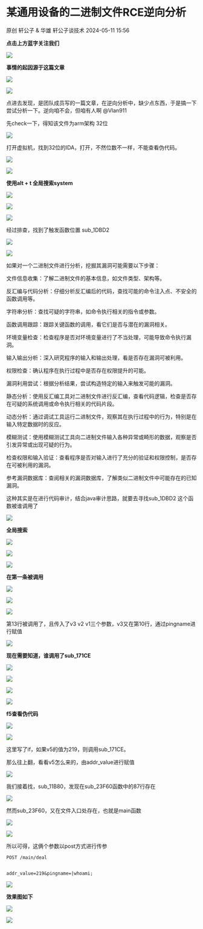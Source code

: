 #  某通用设备的二进制文件RCE逆向分析   
原创 轩公子 & 华雄  轩公子谈技术   2024-05-11 15:56  
  
**点击上方蓝字关注我们**  
  
![](https://mmbiz.qpic.cn/mmbiz_png/bL2iaicTYdZn40p01o1ARheAXq2yL7nAI8HT5F1sS4z6uEpdo8sb8vlVDU98ibVfdg9TxyytZ1MvteIwOpY8VjEhA/640?wx_fmt=png&from=appmsg "")  
  
**事情的起因源于这篇文章**  
  
![](https://mmbiz.qpic.cn/mmbiz_png/bL2iaicTYdZn40p01o1ARheAXq2yL7nAI8mdCfz5hHibga5iblKSPD7SFCLRF1STJKbXdcCyQ5MhBmExSYNFK8ahRg/640?wx_fmt=png&from=appmsg "")  
  
![](https://mmbiz.qpic.cn/sz_mmbiz_png/BAby4Fk1HQZ2ylLTwHHHYHt8LiajSE7lpzuCdmZhf0U3Q79qrezBDngWjExlSVJlEAYwqY0fv1ibZvCCCfAUibcJw/640?wx_fmt=png&from=appmsg "")  
  
点进去发现，是团队成员写的一篇文章，在逆向分析中，缺少点东西，于是搞一下 尝试分析一下。逆向咱不会，但咱有人啊 @Vlan911  
  
先check一下，得知该文件为arm架构 32位  
  
![](https://mmbiz.qpic.cn/sz_mmbiz_png/BAby4Fk1HQZ2ylLTwHHHYHt8LiajSE7lpghksPczOPaGYZynp1w2khTKiaibRp47XKfrZUDibfqiaaKmd8dGyWFGXvA/640?wx_fmt=png&from=appmsg "")  
  
打开虚拟机，找到32位的IDA，打开，不然位数不一样，不能查看伪代码。  
  
![](https://mmbiz.qpic.cn/sz_mmbiz_png/BAby4Fk1HQZ2ylLTwHHHYHt8LiajSE7lpmF9C63qqbHyZxIyNO1MVZ87ibl2ibwJWIkXIYzSrxt57lkWJTkiavhwxA/640?wx_fmt=png&from=appmsg "")  
  
![](https://mmbiz.qpic.cn/mmbiz_png/bL2iaicTYdZn40p01o1ARheAXq2yL7nAI8HT5F1sS4z6uEpdo8sb8vlVDU98ibVfdg9TxyytZ1MvteIwOpY8VjEhA/640?wx_fmt=png&from=appmsg "")  
  
**使用alt + t 全局搜索system**  
  
![](https://mmbiz.qpic.cn/mmbiz_png/bL2iaicTYdZn40p01o1ARheAXq2yL7nAI8mdCfz5hHibga5iblKSPD7SFCLRF1STJKbXdcCyQ5MhBmExSYNFK8ahRg/640?wx_fmt=png&from=appmsg "")  
  
  
![](https://mmbiz.qpic.cn/sz_mmbiz_png/BAby4Fk1HQZ2ylLTwHHHYHt8LiajSE7lpSW0Uq9PQqmbSo4CSNyw6wM19gvuurpqytM1HP789ibGiciaCudfqTNIibQ/640?wx_fmt=png&from=appmsg "")  
  
![](https://mmbiz.qpic.cn/sz_mmbiz_png/BAby4Fk1HQZ2ylLTwHHHYHt8LiajSE7lp2f57ia8ibYsrPoUme4WacibFDBkMXZAMek0uQ0P3WMBhrxCOxPl4qLDZA/640?wx_fmt=png&from=appmsg "")  
  
经过排查，找到了触发函数位置 sub_1DBD2  
  
![](https://mmbiz.qpic.cn/sz_mmbiz_png/BAby4Fk1HQZ2ylLTwHHHYHt8LiajSE7lpTtF1sbHKRxYqtxFCPsJbIFXLooAecKDKPZDofwMuBic3QxWGshrvdLg/640?wx_fmt=png&from=appmsg "")  
  
![](https://mmbiz.qpic.cn/sz_mmbiz_png/BAby4Fk1HQZ2ylLTwHHHYHt8LiajSE7lpSiaF0LPqM4C0QVE6ibXVibFtpPdknJvsgv9JlwnRn6MxEDkb4QXqXQrwA/640?wx_fmt=png&from=appmsg "")  
  
如果对一个二进制文件进行分析，挖掘其漏洞可能需要以下步骤：  
  
文件信息收集：了解二进制文件的基本信息，如文件类型、架构等。  
  
反汇编与代码分析：仔细分析反汇编后的代码，查找可能的命令注入点、不安全的函数调用等。  
  
字符串分析：查找可疑的字符串，如命令执行相关的指令或参数。  
  
函数调用跟踪：跟踪关键函数的调用，看它们是否与潜在的漏洞相关。  
  
环境变量检查：检查程序是否对环境变量进行了不当处理，可能导致命令执行漏洞。  
  
输入输出分析：深入研究程序的输入和输出处理，看是否存在漏洞可被利用。  
  
权限检查：确认程序在执行过程中是否存在权限提升的可能。  
  
漏洞利用尝试：根据分析结果，尝试构造特定的输入来触发可能的漏洞。  
  
静态分析：使用反汇编工具对二进制文件进行反汇编，查看代码逻辑，检查是否存在可疑的系统调用或命令执行相关的代码片段。  
  
动态分析：通过调试工具运行二进制文件，观察其在执行过程中的行为，特别是在输入特定数据时的反应。  
  
模糊测试：使用模糊测试工具向二进制文件输入各种异常或畸形的数据，观察是否引发异常或出现可疑的行为。  
  
检查权限和输入验证：查看程序是否对输入进行了充分的验证和权限控制，是否存在可被利用的漏洞。  
  
参考漏洞数据库：查阅相关的漏洞数据库，了解类似二进制文件中可能存在的已知漏洞。  
  
  
这种其实是在进行代码审计，结合java审计思路，就要去寻找sub_1DBD2 这个函数被谁调用了  
  
![](https://mmbiz.qpic.cn/mmbiz_png/bL2iaicTYdZn40p01o1ARheAXq2yL7nAI8HT5F1sS4z6uEpdo8sb8vlVDU98ibVfdg9TxyytZ1MvteIwOpY8VjEhA/640?wx_fmt=png&from=appmsg "")  
  
**全局搜索**  
  
![](https://mmbiz.qpic.cn/mmbiz_png/bL2iaicTYdZn40p01o1ARheAXq2yL7nAI8mdCfz5hHibga5iblKSPD7SFCLRF1STJKbXdcCyQ5MhBmExSYNFK8ahRg/640?wx_fmt=png&from=appmsg "")  
  
  
![](https://mmbiz.qpic.cn/sz_mmbiz_png/BAby4Fk1HQZ2ylLTwHHHYHt8LiajSE7lpo1VZLBXTzWZU7on30IzNfFLoibScToWuPXnrbq5YNXOmJcMlu4rpQJw/640?wx_fmt=png&from=appmsg "")  
  
![](https://mmbiz.qpic.cn/mmbiz_png/bL2iaicTYdZn40p01o1ARheAXq2yL7nAI8HT5F1sS4z6uEpdo8sb8vlVDU98ibVfdg9TxyytZ1MvteIwOpY8VjEhA/640?wx_fmt=png&from=appmsg "")  
  
**在第一条被调用**  
  
![](https://mmbiz.qpic.cn/mmbiz_png/bL2iaicTYdZn40p01o1ARheAXq2yL7nAI8mdCfz5hHibga5iblKSPD7SFCLRF1STJKbXdcCyQ5MhBmExSYNFK8ahRg/640?wx_fmt=png&from=appmsg "")  
  
  
![](https://mmbiz.qpic.cn/sz_mmbiz_png/BAby4Fk1HQZ2ylLTwHHHYHt8LiajSE7lpyvOKcX1ITg3YWHibvv5icibV7O4YwhMhd0F8vrxZw1ThfrU2P8IErOaew/640?wx_fmt=png&from=appmsg "")  
  
![](https://mmbiz.qpic.cn/sz_mmbiz_png/BAby4Fk1HQZ2ylLTwHHHYHt8LiajSE7lp6oLk56t1NAtFhekmgYOt5Be208FNpWibicfqxCew07sABxDfYbTwIEnQ/640?wx_fmt=png&from=appmsg "")  
  
第13行被调用了，且传入了v3 v2 v1三个参数，v3又在第10行，通过pingname进行赋值  
  
![](https://mmbiz.qpic.cn/mmbiz_png/bL2iaicTYdZn40p01o1ARheAXq2yL7nAI8HT5F1sS4z6uEpdo8sb8vlVDU98ibVfdg9TxyytZ1MvteIwOpY8VjEhA/640?wx_fmt=png&from=appmsg "")  
  
**现在需要知道，谁调用了sub_171CE**  
  
![](https://mmbiz.qpic.cn/mmbiz_png/bL2iaicTYdZn40p01o1ARheAXq2yL7nAI8mdCfz5hHibga5iblKSPD7SFCLRF1STJKbXdcCyQ5MhBmExSYNFK8ahRg/640?wx_fmt=png&from=appmsg "")  
  
  
![](https://mmbiz.qpic.cn/sz_mmbiz_png/BAby4Fk1HQZ2ylLTwHHHYHt8LiajSE7lpyibtGicKprYTLFqfcEibI0yYYia2Dp6WK3q0nV4HJhAD9UIgQaAOT21gEw/640?wx_fmt=png&from=appmsg "")  
  
![](https://mmbiz.qpic.cn/sz_mmbiz_png/BAby4Fk1HQZ2ylLTwHHHYHt8LiajSE7lpAh8ZrT7af05eMlbRqzjsTB4prRy4Qxj1sHrlvW2PYxwuYPHhGbsRug/640?wx_fmt=png&from=appmsg "")  
  
![](https://mmbiz.qpic.cn/mmbiz_png/bL2iaicTYdZn40p01o1ARheAXq2yL7nAI8HT5F1sS4z6uEpdo8sb8vlVDU98ibVfdg9TxyytZ1MvteIwOpY8VjEhA/640?wx_fmt=png&from=appmsg "")  
  
**f5查看伪代码**  
  
![](https://mmbiz.qpic.cn/mmbiz_png/bL2iaicTYdZn40p01o1ARheAXq2yL7nAI8mdCfz5hHibga5iblKSPD7SFCLRF1STJKbXdcCyQ5MhBmExSYNFK8ahRg/640?wx_fmt=other&from=appmsg "")  
  
  
![](https://mmbiz.qpic.cn/sz_mmbiz_png/BAby4Fk1HQZ2ylLTwHHHYHt8LiajSE7lplWWMz4m196TRz7krIGHFsLaRXib7IWymG09gn5MArvcOEXVThWhg9ibw/640?wx_fmt=png&from=appmsg "")  
  
这里写了if，如果v5的值为219，则调用sub_171CE。  
  
那么往上翻，看看v5怎么来的，由addr_value进行赋值  
  
![](https://mmbiz.qpic.cn/sz_mmbiz_png/BAby4Fk1HQZ2ylLTwHHHYHt8LiajSE7lpKqINmSS2NZJ7gmSAaDyu2Xr2Gn1hpO5JHWtKhbyEfeUQlANniaKY14A/640?wx_fmt=png&from=appmsg "")  
  
我们接着找，sub_11B80，发现在sub_23F60函数中的87行存在  
  
![](https://mmbiz.qpic.cn/sz_mmbiz_png/BAby4Fk1HQZ2ylLTwHHHYHt8LiajSE7lpgC6bnIKgzPsgtcHr6NH9w61zWiaewibXh0kkT1AMeKibe8ibh5UiaXYx6cQ/640?wx_fmt=png&from=appmsg "")  
  
然而sub_23F60，又在文件入口处存在，也就是main函数  
  
![](https://mmbiz.qpic.cn/sz_mmbiz_png/BAby4Fk1HQZ2ylLTwHHHYHt8LiajSE7lpZxbc6xuNsnoZpZXxLxY8nJ9uoGHz65zxuDYNSx2ZMXyeCMoNfRzpyw/640?wx_fmt=png&from=appmsg "")  
  
![](https://mmbiz.qpic.cn/sz_mmbiz_png/BAby4Fk1HQZ2ylLTwHHHYHt8LiajSE7lpTUqQJrp5iboAbSUvcfTAYwARXhy8XBBpVs80xQvMydmBw639A6QHznw/640?wx_fmt=png&from=appmsg "")  
  
所以可得，这俩个参数以post方式进行传参  
  
  
```
POST /main/deal


addr_value=219&pingname=|whoami;
```  
  
  
![](https://mmbiz.qpic.cn/mmbiz_png/bL2iaicTYdZn40p01o1ARheAXq2yL7nAI8HT5F1sS4z6uEpdo8sb8vlVDU98ibVfdg9TxyytZ1MvteIwOpY8VjEhA/640?wx_fmt=png&from=appmsg "")  
  
**效果图如下**  
  
![](https://mmbiz.qpic.cn/mmbiz_png/bL2iaicTYdZn40p01o1ARheAXq2yL7nAI8mdCfz5hHibga5iblKSPD7SFCLRF1STJKbXdcCyQ5MhBmExSYNFK8ahRg/640?wx_fmt=png&from=appmsg "")  
  
  
![](https://mmbiz.qpic.cn/sz_mmbiz_png/BAby4Fk1HQZ2ylLTwHHHYHt8LiajSE7lpBDSTWAkxwIrSnvy7UwmS5I2WiaxndO6CJab1rspvKX2FzDHVZcdRP2A/640?wx_fmt=png&from=appmsg "")  
  
  
  
